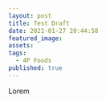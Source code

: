 ```yaml
---
layout: post
title: Test Draft
date: 2021-01-27 20:44:58
featured_image:
assets:
tags:
  - 4P Foods
published: true
---
```


<div class="editable">Lorem</div>
